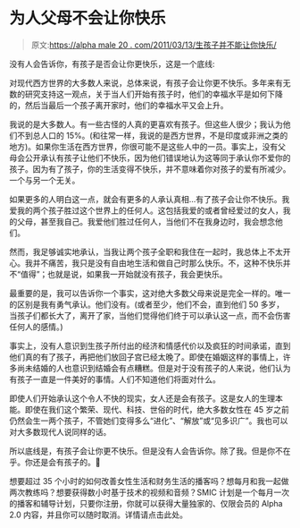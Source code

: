 # 为人父母不会让你快乐

> 原文:[https://alpha male 20 . com/2011/03/13/生孩子并不能让你快乐/](https://alphamale20.com/2011/03/13/having-kids-does-not-make-you-happy/)

没有人会告诉你，有孩子是否会让你更快乐，这是一个底线:

对现代西方世界的大多数人来说，总体来说，有孩子会让你更不快乐。多年来有无数的研究支持这一观点，关于当人们开始有孩子时，他们的幸福水平是如何下降的，然后当最后一个孩子离开家时，他们的幸福水平又会上升。

我说的是大多数人。有一些古怪的人真的更喜欢有孩子。但这些人很少；我认为他们不到总人口的 15%。(和往常一样，我说的是西方世界，不是印度或非洲之类的地方)。如果你生活在西方世界，你很可能不是这些人中的一员。事实上，没有父母会公开承认有孩子让他们不快乐，因为他们错误地认为这等同于承认你不爱你的孩子。因为有了孩子，你的生活变得不快乐，并不意味着你对孩子的爱有所减少。一个与另一个无关。

如果更多的人明白这一点，就会有更多的人承认真相...有了孩子会让你不快乐。我爱我的两个孩子胜过这个世界上的任何人。这包括我爱的或者曾经爱过的女人，我的父母，甚至我自己。我爱他们胜过任何人，当他们不在我身边时，我会想念他们。

然而，我足够诚实地承认，当我让两个孩子全职和我住在一起时，我总体上不太开心。我并不痛苦，我只是没有自由地生活和做自己时那么快乐。不，这种不快乐并不“值得”；也就是说，如果我一开始就没有孩子，我会更快乐。

最重要的是，我可以告诉你一个事实，这对绝大多数父母来说是完全一样的。唯一的区别是我有勇气承认。他们没有。(或者至少，他们不会，直到他们 50 多岁，当孩子们都长大了，离开了家，当他们觉得他们终于可以承认这一点，而不会伤害任何人的感情。)

事实上，没有人意识到生孩子所付出的经济和情感代价以及疯狂的时间承诺，直到他们真的有了孩子，再把他们放回子宫已经太晚了。即使在婚姻这样的事情上，许多尚未结婚的人也意识到结婚会有点糟糕。但是对于没有孩子的人来说，他们认为有孩子一直是一件美好的事情。人们不知道他们将面对什么。

即使人们开始承认这个令人不快的现实，女人还是会有孩子。这是女人的生理本能。即使在我们这个繁荣、现代、科技、世俗的时代，绝大多数女性在 45 岁之前仍然会生一两个孩子，不管她们变得多么“进化”、“解放”或“见多识广”。我也可以对大多数现代人说同样的话。

所以底线是，有孩子会让你更不快乐。但是没有人会告诉你。除了我。但是你不在乎。你还是会有孩子的。🙂

想要超过 35 个小时的如何改善女性生活和财务生活的播客吗？想每月和我一起做两次教练吗？想要获得数小时基于技术的视频和音频？SMIC 计划是一个每月一次的播客和辅导计划，只要你注册，你就可以获得大量独家的、仅限会员的 Alpha 2.0 内容，并且你可以随时取消。详情请点击此处。